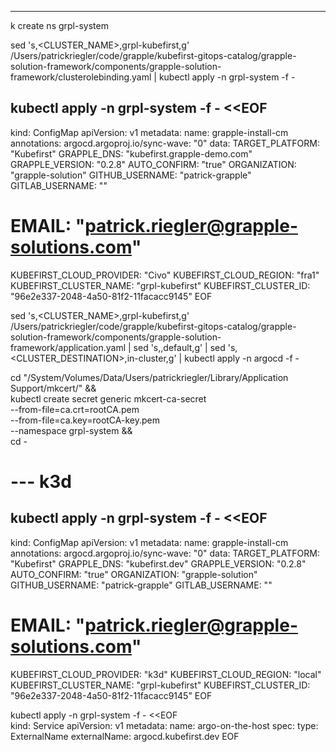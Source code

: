 
--------------

k create ns grpl-system

sed 's,<CLUSTER_NAME>,grpl-kubefirst,g' /Users/patrickriegler/code/grapple/kubefirst-gitops-catalog/grapple-solution-framework/components/grapple-solution-framework/clusterolebinding.yaml | kubectl apply -n grpl-system -f -

kubectl apply -n grpl-system -f - <<EOF      
---
kind: ConfigMap
apiVersion: v1
metadata:
  name: grapple-install-cm
  annotations:
    argocd.argoproj.io/sync-wave: "0"
data:
  TARGET_PLATFORM: "Kubefirst"
  GRAPPLE_DNS: "kubefirst.grapple-demo.com"
  GRAPPLE_VERSION: "0.2.8"
  AUTO_CONFIRM: "true"
  ORGANIZATION: "grapple-solution"
  GITHUB_USERNAME: "patrick-grapple"
  GITLAB_USERNAME: ""
  # EMAIL: "patrick.riegler@grapple-solutions.com"
  KUBEFIRST_CLOUD_PROVIDER: "Civo"
  KUBEFIRST_CLOUD_REGION: "fra1"
  KUBEFIRST_CLUSTER_NAME: "grpl-kubefirst"
  KUBEFIRST_CLUSTER_ID: "96e2e337-2048-4a50-81f2-11facacc9145"
EOF

sed 's,<CLUSTER_NAME>,grpl-kubefirst,g' /Users/patrickriegler/code/grapple/kubefirst-gitops-catalog/grapple-solution-framework/components/grapple-solution-framework/application.yaml | sed 's,<PROJECT>,default,g' | sed 's,<CLUSTER_DESTINATION>,in-cluster,g' | kubectl apply -n argocd -f -


cd "/System/Volumes/Data/Users/patrickriegler/Library/Application Support/mkcert/" && \
  kubectl create secret generic mkcert-ca-secret \
    --from-file=ca.crt=rootCA.pem \
    --from-file=ca.key=rootCA-key.pem \
    --namespace grpl-system && \
  cd -


# --- k3d

kubectl apply -n grpl-system -f - <<EOF      
---
kind: ConfigMap
apiVersion: v1
metadata:
  name: grapple-install-cm
  annotations:
    argocd.argoproj.io/sync-wave: "0"
data:
  TARGET_PLATFORM: "Kubefirst"
  GRAPPLE_DNS: "kubefirst.dev"
  GRAPPLE_VERSION: "0.2.8"
  AUTO_CONFIRM: "true"
  ORGANIZATION: "grapple-solution"
  GITHUB_USERNAME: "patrick-grapple"
  GITLAB_USERNAME: ""
  # EMAIL: "patrick.riegler@grapple-solutions.com"
  KUBEFIRST_CLOUD_PROVIDER: "k3d"
  KUBEFIRST_CLOUD_REGION: "local"
  KUBEFIRST_CLUSTER_NAME: "grpl-kubefirst"
  KUBEFIRST_CLUSTER_ID: "96e2e337-2048-4a50-81f2-11facacc9145"
EOF


kubectl apply -n grpl-system -f - <<EOF      
kind: Service
apiVersion: v1
metadata:
 name: argo-on-the-host
spec:
 type: ExternalName
 externalName: argocd.kubefirst.dev
EOF